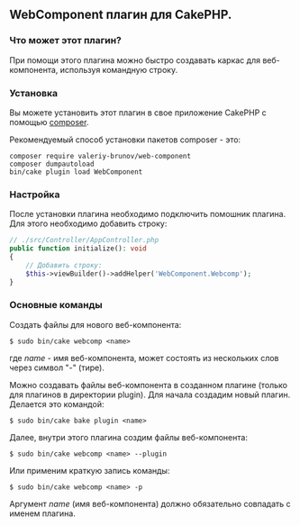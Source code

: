 ## WebComponent плагин для CakePHP.

### Что может этот плагин?

При помощи этого плагина можно быстро создавать каркас для веб-компонента, используя командную строку.

### Установка

Вы можете установить этот плагин в свое приложение CakePHP с помощью [composer](https://getcomposer.org).

Рекомендуемый способ установки пакетов composer - это:

```
composer require valeriy-brunov/web-component
composer dumpautoload
bin/cake plugin load WebComponent
```

### Настройка

После установки плагина необходимо подключить помошник плагина. Для этого необходимо добавить строку:

```php
// ./src/Controller/AppController.php
public function initialize(): void
{
    // Добавить строку:
    $this->viewBuilder()->addHelper('WebComponent.Webcomp');
}
```

### Основные команды

Создать файлы для нового веб-компонента:

```
$ sudo bin/cake webcomp <name>
```

где *name* - имя веб-компонента, может состоять из нескольких слов через символ "-" (тире).

Можно создавать файлы веб-компонента в созданном плагине (только для плагинов в директории plugin).
Для начала создадим новый плагин. Делается это командой:

```
$ sudo bin/cake bake plugin <name>
```
Далее, внутри этого плагина создим файлы веб-компонента:

```
$ sudo bin/cake webcomp <name> --plugin
```
Или применим краткую запись команды:

```
$ sudo bin/cake webcomp <name> -p
```
Аргумент *name* (имя веб-компонента) должно обязательно совпадать с именем плагина.

